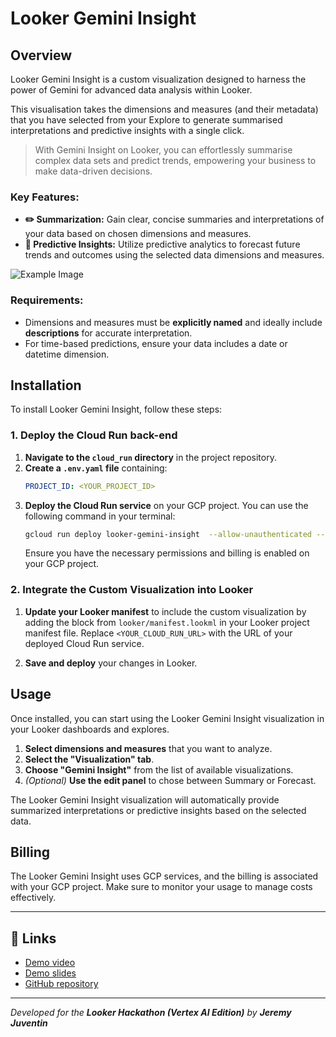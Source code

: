 # Looker Gemini Insight

## Overview

Looker Gemini Insight is a custom visualization designed to harness the power of Gemini for advanced data analysis within Looker. 

This visualisation takes the dimensions and measures (and their metadata) that you have selected from your Explore to generate summarised interpretations and predictive insights with a single click.

> With Gemini Insight on Looker, you can effortlessly summarise complex data sets and predict trends, empowering your business to make data-driven decisions.

### Key Features:
- **✏️ Summarization:** Gain clear, concise summaries and interpretations of your data based on chosen dimensions and measures.
- **🔮 Predictive Insights:** Utilize predictive analytics to forecast future trends and outcomes using the selected data dimensions and measures.

![Example Image](https://github.com/user-attachments/assets/b040cba4-68cb-4792-9bc1-f092edacd267)

### Requirements:
- Dimensions and measures must be **explicitly named** and ideally include **descriptions** for accurate interpretation.
- For time-based predictions, ensure your data includes a date or datetime dimension.

## Installation

To install Looker Gemini Insight, follow these steps:

### 1. Deploy the Cloud Run back-end

1. **Navigate to the `cloud_run` directory** in the project repository.
2. **Create a `.env.yaml` file** containing:
   ```yaml
   PROJECT_ID: <YOUR_PROJECT_ID>
   ```
2. **Deploy the Cloud Run service** on your GCP project. You can use the following command in your terminal:
   ```sh
   gcloud run deploy looker-gemini-insight  --allow-unauthenticated --env-vars-file=.env.yaml --source .
   ```
   Ensure you have the necessary permissions and billing is enabled on your GCP project.

### 2. Integrate the Custom Visualization into Looker

1. **Update your Looker manifest** to include the custom visualization by adding the block from `looker/manifest.lookml` in your Looker project manifest file. Replace `<YOUR_CLOUD_RUN_URL>` with the URL of your deployed Cloud Run service.

2. **Save and deploy** your changes in Looker.

## Usage

Once installed, you can start using the Looker Gemini Insight visualization in your Looker dashboards and explores.

1. **Select dimensions and measures** that you want to analyze.
2. **Select the "Visualization" tab**.
3. **Choose "Gemini Insight"** from the list of available visualizations.
4. *(Optional)* **Use the edit panel** to chose between Summary or Forecast.

The Looker Gemini Insight visualization will automatically provide summarized interpretations or predictive insights based on the selected data.

## Billing

The Looker Gemini Insight uses GCP services, and the billing is associated with your GCP project. Make sure to monitor your usage to manage costs effectively.

---

## 🔗 Links

- [Demo video](https://www.youtube.com/watch?v=mw-2q68RqFw)
- [Demo slides](https://docs.google.com/presentation/d/1j6oT0jyhlEQ-FOplNH7we63KS4N70ydpaqhiJ14St3c/edit?usp=sharing)
- [GitHub repository](https://github.com/Juventin/looker_gemini_insight)

---

*Developed for the ***Looker Hackathon (Vertex AI Edition)*** by ***Jeremy Juventin****
